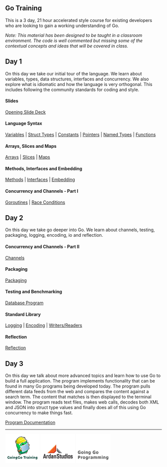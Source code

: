 ## Go Training
This is a 3 day, 21 hour accelerated style course for existing developers who are looking to gain a working understanding of Go.

*Note: This material has been designed to be taught in a classroom environment. The code is well commented but missing some of the contextual concepts and ideas that will be covered in class.*

## Day 1
On this day we take our initial tour of the language. We learn about variables, types, data structures, interfaces and concurrency. We also explore what is idiomatic and how the language is very orthogonal. This includes following the community standards for coding and style.

#### Slides

[Opening Slide Deck](day1/opening/slide1.md)

#### Language Syntax

[Variables](../01-language_syntax/01-variables/readme.md) | 
[Struct Types](../01-language_syntax/02-struct_types/readme.md) | 
[Constants](../01-language_syntax/03-constants/readme.md) | 
[Pointers](../01-language_syntax/04-pointers/readme.md) | 
[Named Types](../01-language_syntax/05-named_types/readme.md) | 
[Functions](../01-language_syntax/06-functions/readme.md)

#### Arrays, Slices and Maps
[Arrays](../02-array_slices_maps/01-arrays/readme.md) | 
[Slices](../02-array_slices_maps/02-slices/readme.md) | 
[Maps](../02-array_slices_maps/03-maps/readme.md)

#### Methods, Interfaces and Embedding
[Methods](../03-methods_interfaces_embedding/01-methods/readme.md) | 
[Interfaces](../03-methods_interfaces_embedding/02-interfaces/readme.md) | 
[Embedding](../03-methods_interfaces_embedding/03-embedding/readme.md)

#### Concurrency and Channels - Part I
[Goroutines](../04-concurrency_channels/01-goroutines/readme.md) | 
[Race Conditions](../04-concurrency_channels/02-race_conditions/readme.md)

## Day 2
On this day we take go deeper into Go. We learn about channels, testing, packaging, logging, encoding, io and reflection.

#### Concurrency and Channels - Part II
[Channels](../04-concurrency_channels/03-channels/readme.md)

#### Packaging
[Packaging](../05-packaging/readme.md)

#### Testing and Benchmarking
[Database Program](../06-testing/readme.md)

#### Standard Library
[Logging](../07-standard_library/01-logging/readme.md) | 
[Encoding](../07-standard_library/02-encoding/readme.md) | 
[Writers/Readers](../07-standard_library/03-writers_readers/readme.md)

#### Reflection
[Reflection](../08-reflection/readme.md)

## Day 3

On this day we talk about more advanced topics and learn how to use Go to build a full application. The program implements functionality that can be found in many Go programs being developed today. The program pulls different data feeds from the web and compares the content against a search term. The content that matches is then displayed to the terminal window. The program reads text files, makes web calls, decodes both XML and JSON into struct type values and finally does all of this using Go concurrency to make things fast.

[Program Documentation](../go_in_action/documentation/index.md)

___
[![GoingGo Training](images/ggt_logo.png)](http://www.goinggotraining.net)
[![Ardan Studios](images/ardan_logo.png)](http://www.ardanstudios.com)
[![GoingGo Blog](images/ggb_logo.png)](http://www.goinggo.net)